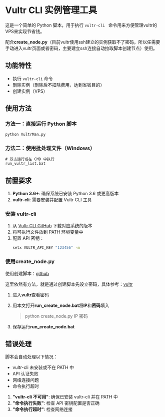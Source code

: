 # Vultr CLI 实例管理工具

这是一个简单的 Python 脚本，用于执行 `vultr-cli ` 命令用来方便管理vultr的VPS来实现节省钱。

配合**create_node.py**（目前vultr使用ssh建立的实例获取不了密码，所以任需要手动进入vultr页面或者密码，主要建立ssh连接自动拉取脚本创建节点）使用。

## 功能特性

- 执行 `vultr-cli` 命令
- 删除实例（删除后不扣除费用，达到省钱目的）
- 创建实例（VPS）

## 使用方法

### 方法一：直接运行 Python 脚本

```bash
python VultrMan.py
```

### 方法二：使用批处理文件（Windows）

```cmd
# 双击运行或在 CMD 中执行
run_vultr_list.bat
```

## 前置要求

1. **Python 3.6+**: 确保系统已安装 Python 3.6 或更高版本
2. **vultr-cli**: 需要安装并配置 Vultr CLI 工具

### 安装 vultr-cli

1. 从 [Vultr CLI GitHub](https://github.com/vultr/vultr-cli) 下载对应系统的版本
2. 将可执行文件放到 PATH 环境变量中
3. 配置 API 密钥：
   ```bash
   setx VULTR_API_KEY "123456" -m
   ```

### **使用create_node.py**

使用创建脚本：[github](https://github.com/yonggekkk/sing-box-yg)

这里依然有方法，就是通过创建脚本先设立密码，具体参考：[vultr](https://clh021.github.io/vultr/)

1. 进入**vultr**查看密码

2. 用本文打开**run_create_node.bat**将**IP**和**密码**填入

   > python create_node.py  IP 密码

3. 保存运行**run_create_node.bat**

   

## 错误处理

脚本会自动处理以下情况：
- vultr-cli 未安装或不在 PATH 中
- API 认证失败
- 网络连接问题
- 命令执行超时

1. **"vultr-cli 不可用"**: 确保已安装 vultr-cli 并在 PATH 中
2. **"命令执行失败"**: 检查 API 密钥配置是否正确
3. **"命令执行超时"**: 检查网络连接
